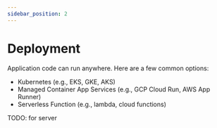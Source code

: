 ```yaml
---
sidebar_position: 2
---
```


# Deployment

Application code can run anywhere. Here are a few common options: 

- Kubernetes (e.g., EKS, GKE, AKS)
- Managed Container App Services (e.g., GCP Cloud Run, AWS App Runner)
- Serverless Function (e.g., lambda, cloud functions)

TODO: for server
